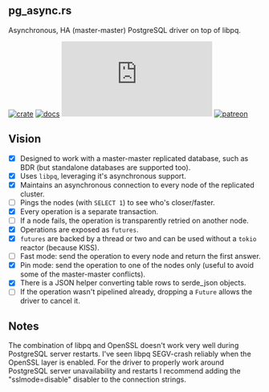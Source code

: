 ## pg_async.rs
Asynchronous, HA (master-master) PostgreSQL driver on top of libpq.

[![crate](https://img.shields.io/crates/v/pg_async.svg)](https://crates.io/crates/pg_async)
[![docs](https://docs.rs/pg_async/badge.svg)](https://docs.rs/pg_async/)
![](https://tokei.rs/b1/github/ArtemGr/pg_async.rs)
[![patreon](https://img.shields.io/badge/patreon-donate-green.svg)](https://www.patreon.com/user?u=4695668)

## Vision
- [x] Designed to work with a master-master replicated database, such as BDR (but standalone databases are supported too).
- [x] Uses `libpq`, leveraging it's asynchronous support.
- [x] Maintains an asynchronous connection to every node of the replicated cluster.
- [ ] Pings the nodes (with `SELECT 1`) to see who's closer/faster.
- [x] Every operation is a separate transaction.
- [ ] If a node fails, the operation is transparently retried on another node.
- [x] Operations are exposed as `futures`.
- [x] `futures` are backed by a thread or two and can be used without a `tokio` reactor (because KISS).
- [ ] Fast mode: send the operation to every node and return the first answer.
- [x] Pin mode: send the operation to one of the nodes only (useful to avoid some of the master-master conflicts).
- [x] There is a JSON helper converting table rows to serde_json objects.
- [ ] If the operation wasn't pipelined already, dropping a `Future` allows the driver to cancel it.

## Notes

The combination of libpq and OpenSSL doesn't work very well during PostgreSQL server restarts. I've seen libpq SEGV-crash reliably when the OpenSSL layer is enabled. For the driver to properly work around PostgreSQL server unavailability and restarts I recommend adding the "sslmode=disable" disabler to the connection strings.
